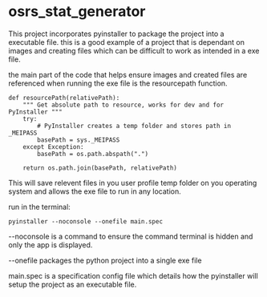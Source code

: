 # osrs_stat_generator

This project incorporates pyinstaller to package the project into a executable file. this is a good example of a project that is dependant on images and creating files which can be difficult to work as intended in a exe file. 

the main part of the code that helps ensure images and created files are referenced when running the exe file is the resourcepath function.

```
def resourcePath(relativePath):
    """ Get absolute path to resource, works for dev and for PyInstaller """
    try:
        # PyInstaller creates a temp folder and stores path in _MEIPASS
        basePath = sys._MEIPASS
    except Exception:
        basePath = os.path.abspath(".")

    return os.path.join(basePath, relativePath)
```

This will save relevent files in you user profile temp folder on you operating system and allows the exe file to run in any location.
  
run in the terminal: 
```
pyinstaller --noconsole --onefile main.spec
```
--noconsole is a command to ensure the command terminal is hidden and only the app is displayed.

--onefile packages the python project into a single exe file

main.spec is a specification config file which details how the pyinstaller will setup the project as an executable file.
